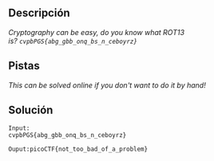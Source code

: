 ## Descripción


_Cryptography can be easy, do you know what ROT13 is? `cvpbPGS{abg_gbb_onq_bs_n_ceboyrz}`_

## Pistas
_This can be solved online if you don't want to do it by hand!_

## Solución

```
Input:
cvpbPGS{abg_gbb_onq_bs_n_ceboyrz}

Ouput:picoCTF{not_too_bad_of_a_problem}
```